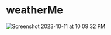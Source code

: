# weatherMe

![Screenshot 2023-10-11 at 10 09 32 PM](https://github.com/nvega23/weatherMe/assets/93811834/3d0364bf-e81d-4b27-ad24-660037e307f1)
